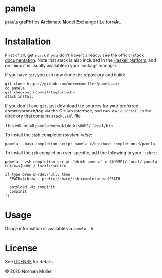 # pamela

`pamela` gra**P**hifies [**A**rchimate **M**odel **E**xchange fi**L**e form**A**t](https://www.opengroup.org/open-group-archimate-model-exchange-file-format).

# Installation

First of all, get `stack` if you don't have it already: see the [official stack documentation](https://docs.haskellstack.org/en/stable/README/#how-to-install). Note that stack is also included in the [Haskell platform](http://hackage.haskell.org/platform/), and on Linux it is usually available in your package manager.

If you have `git`, you can now clone the repository and build:

```shell
git clone https://github.com/normenmueller/pamela.git
cd pamela
git checkout <commit/tag/branch>
stack install
```

If you don't have `git`, just download the sources for your preferred
commit/branch/tag via the GitHub interface, and run `stack install` in the
directory that contains `stack.yaml` file.

This will install `pamela` executable to `$HOME/.local/bin`.

To install the `bash` completion *system-wide*:

```
pamela --bash-completion-script pamela >/etc/bash_completion.d/pamela
```

To install the `zsh` completion user-specific, add the following to your `.zshrc`:

```
pamela --zsh-completion-script `which pamela` > ${HOME}/.local/_pamela
FPATH=${HOME}/.local/:$FPATH

if type brew &>/dev/null; then
  FPATH=$(brew --prefix)/share/zsh-completions:$FPATH

  autoload -Uz compinit
  compinit
fi
```

# Usage

Usage information is available via `pamela -h`.

# License

See [LICENSE](https://github.com/normenmueller/armlet/blob/master/LICENSE) for
details.

© 2020 Normen Müller
